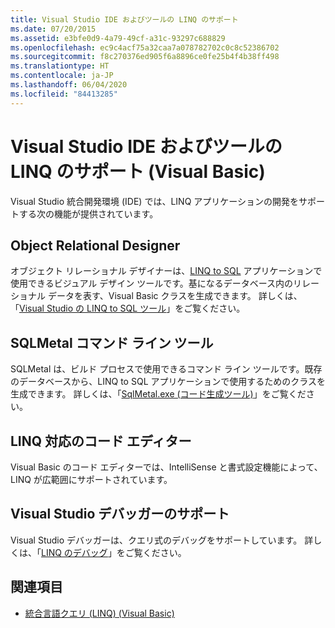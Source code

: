 ```yaml
---
title: Visual Studio IDE およびツールの LINQ のサポート
ms.date: 07/20/2015
ms.assetid: e3bfe0d9-4a79-49cf-a31c-93297c688829
ms.openlocfilehash: ec9c4acf75a32caa7a078782702c0c8c52386702
ms.sourcegitcommit: f8c270376ed905f6a8896ce0fe25b4f4b38ff498
ms.translationtype: HT
ms.contentlocale: ja-JP
ms.lasthandoff: 06/04/2020
ms.locfileid: "84413285"
---
```

# <a name="visual-studio-ide-and-tools-support-for-linq-visual-basic"></a>Visual Studio IDE およびツールの LINQ のサポート (Visual Basic)
Visual Studio 統合開発環境 (IDE) では、LINQ アプリケーションの開発をサポートする次の機能が提供されています。  
  
## <a name="object-relational-designer"></a>Object Relational Designer  
 オブジェクト リレーショナル デザイナーは、[LINQ to SQL](../../../../framework/data/adonet/sql/linq/index.md) アプリケーションで使用できるビジュアル デザイン ツールです。基になるデータベース内のリレーショナル データを表す、Visual Basic クラスを生成できます。 詳しくは、「[Visual Studio の LINQ to SQL ツール](/visualstudio/data-tools/linq-to-sql-tools-in-visual-studio2)」をご覧ください。  
  
## <a name="sqlmetal-command-line-tool"></a>SQLMetal コマンド ライン ツール  
 SQLMetal は、ビルド プロセスで使用できるコマンド ライン ツールです。既存のデータベースから、LINQ to SQL アプリケーションで使用するためのクラスを生成できます。 詳しくは、「[SqlMetal.exe (コード生成ツール)](../../../../framework/tools/sqlmetal-exe-code-generation-tool.md)」をご覧ください。  
  
## <a name="linq-aware-code-editor"></a>LINQ 対応のコード エディター  
 Visual Basic のコード エディターでは、IntelliSense と書式設定機能によって、LINQ が広範囲にサポートされています。  
  
## <a name="visual-studio-debugger-support"></a>Visual Studio デバッガーのサポート  
 Visual Studio デバッガーは、クエリ式のデバッグをサポートしています。 詳しくは、「[LINQ のデバッグ](/visualstudio/debugger/debugging-linq)」をご覧ください。  
  
## <a name="see-also"></a>関連項目

- [統合言語クエリ (LINQ) (Visual Basic)](index.md)
